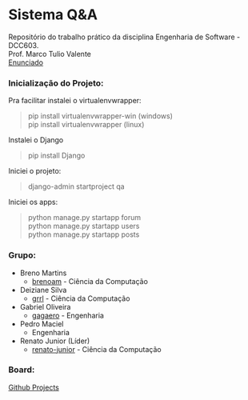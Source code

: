 # Sistema Q&A
Repositório do trabalho prático da disciplina Engenharia de Software - DCC603.  
Prof. Marco Tulio Valente  
[Enunciado](https://docs.google.com/presentation/d/1BEUp9gkb6H6AkRUCmX4V_kWdcWbOh88LuwPy0b_Fe-4/edit#slide=id.g5463a01ad7_1_6)

### Inicialização do Projeto:
Pra facilitar instalei o virtualenvwrapper:
> pip install virtualenvwrapper-win (windows)  
> pip install virtualenvwrapper (linux)

Instalei o Django
> pip install Django

Iniciei o projeto:
> django-admin startproject qa

Iniciei os apps:
> python manage.py startapp forum  
> python manage.py startapp users  
> python manage.py startapp posts  

### Grupo:
- Breno Martins                   
  - [brenoam](https://github.com/brenoam) - Ciência da Computação
- Deiziane Silva                  
  - [grrl](https://github.com/grrl) - Ciência da Computação
- Gabriel Oliveira                
  - [gagaero](https://github.com/gagaero) - Engenharia
- Pedro Maciel
  - Engenharia
- Renato Junior (Líder)           
  - [renato-junior](https://github.com/renaro-junior) - Ciência da Computação

### Board:
[Github Projects](https://github.com/grrl/engenharia-de-software/projects/1)
